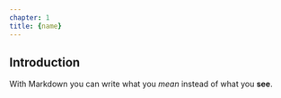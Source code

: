 ```yaml
---
chapter: 1
title: {name}
---
```

## Introduction

With Markdown you can write what you _mean_ instead of what you **see**.

